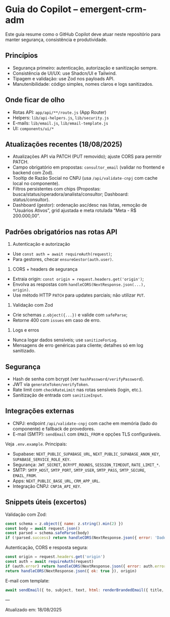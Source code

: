 # Guia do Copilot – emergent-crm-adm

Este guia resume como o GitHub Copilot deve atuar neste repositório para manter segurança, consistência e produtividade.

## Princípios

- Segurança primeiro: autenticação, autorização e sanitização sempre.
- Consistência de UI/UX: use Shadcn/UI e Tailwind.
- Tipagem e validação: use Zod nos payloads API.
- Manutenibilidade: código simples, nomes claros e logs sanitizados.

## Onde ficar de olho

- Rotas API: `app/api/**/route.js` (App Router)
- Helpers: `lib/api-helpers.js`, `lib/security.js`
- E-mails: `lib/email.js`, `lib/email-template.js`
- UI: `components/ui/*`

## Atualizações recentes (18/08/2025)

- Atualizações API via PATCH (PUT removido); ajuste CORS para permitir PATCH.
- Campo obrigatório em propostas: `consultor_email` (validar no frontend e backend com Zod).
- Tooltip de Razão Social no CNPJ (usa `/api/validate-cnpj` com cache local no componente).
- Filtros persistentes com chips (Propostas: busca/status/operadora/analista/consultor; Dashboard: status/consultor).
- Dashboard (gestor): ordenação asc/desc nas listas, remoção de “Usuários Ativos”, grid ajustada e meta rotulada “Meta - R$ 200.000,00”.

## Padrões obrigatórios nas rotas API

1. Autenticação e autorização

- Use `const auth = await requireAuth(request)`;
- Para gestores, checar `ensureGestor(auth.user)`.

1. CORS + headers de segurança

- Extraia origin: `const origin = request.headers.get('origin')`;
- Envolva as respostas com `handleCORS(NextResponse.json(...), origin)`.
- Use método HTTP `PATCH` para updates parciais; não utilizar `PUT`.

1. Validação com Zod

- Crie schemas `z.object({...})` e valide com `safeParse`;
- Retorne 400 com `issues` em caso de erro.

1. Logs e erros

- Nunca logar dados sensíveis; use `sanitizeForLog`.
- Mensagens de erro genéricas para cliente; detalhes só em log sanitizado.

## Segurança

- Hash de senha com bcrypt (ver `hashPassword/verifyPassword`).
- JWT via `generateToken/verifyToken`.
- Rate limit com `checkRateLimit` nas rotas sensíveis (login, etc.).
- Sanitização de entrada com `sanitizeInput`.

## Integrações externas

- CNPJ: endpoint `/api/validate-cnpj` com cache em memória (lado do componente) e fallback de provedores.
- E-mail (SMTP): `sendEmail` com `EMAIL_FROM` e opções TLS configuráveis.

Veja `.env.example`. Principais:

- Supabase: `NEXT_PUBLIC_SUPABASE_URL`, `NEXT_PUBLIC_SUPABASE_ANON_KEY`, `SUPABASE_SERVICE_ROLE_KEY`.
- Segurança: `JWT_SECRET`, `BCRYPT_ROUNDS`, `SESSION_TIMEOUT`, `RATE_LIMIT_*`.
- SMTP: `SMTP_HOST`, `SMTP_PORT`, `SMTP_USER`, `SMTP_PASS`, `SMTP_SECURE`, `EMAIL_FROM`.
- Apps: `NEXT_PUBLIC_BASE_URL`, `CRM_APP_URL`.
- Integração CNPJ: `CNPJA_API_KEY`.

## Snippets úteis (excertos)

Validação com Zod:

```js
const schema = z.object({ name: z.string().min(2) })
const body = await request.json()
const parsed = schema.safeParse(body)
if (!parsed.success) return handleCORS(NextResponse.json({ error: 'Dados inválidos', issues: parsed.error.issues }, { status: 400 }), origin)
```

Autenticação, CORS e resposta segura:

```js
const origin = request.headers.get('origin')
const auth = await requireAuth(request)
if (auth.error) return handleCORS(NextResponse.json({ error: auth.error }, { status: auth.status }), origin)
return handleCORS(NextResponse.json({ ok: true }), origin)
```

E-mail com template:

```js
await sendEmail({ to, subject, text, html: renderBrandedEmail({ title, ctaText, ctaUrl, contentHtml }) })
```

—

Atualizado em: 18/08/2025
